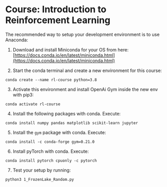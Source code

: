 # Course: Introduction to Reinforcement Learning

The recommended way to setup your development environment is to use Anaconda:
1. Download and install Miniconda for your OS from here: [https://docs.conda.io/en/latest/miniconda.html](https://docs.conda.io/en/latest/miniconda.html)

2. Start the conda terminal and create a new environment for this course:

`conda create --name rl-course python=3.8`

3. Activate this environment and install OpenAi Gym inside the new env with pip3:

`conda activate rl-course`

4. Install the following packages with conda. Execute:

`conda install numpy pandas matplotlib scikit-learn jupyter`

5. Install the `gym` package with conda. Execute:

`conda install -c conda-forge gym=0.21.0`

6. Install pyTorch with conda. Execute:

`conda install pytorch cpuonly -c pytorch`

7. Test your setup by running:

`python3 1_FrozenLake_Random.py`

